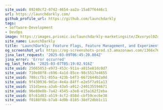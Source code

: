 ```yaml
---
site_uuid: 89240cf2-0742-4654-aa2a-15a87f6446c1
url: https://launchdarkly.com/
github_profile_url: https://github.com/launchdarkly
tags:
- Software-Development
- DevOps
image: https://images.prismic.io/launchdarkly-marketingsite/Zkvxryol0Zci9TSn_social-share-launchdarkly.jpg?ixlib=gatsbyFP&auto=format%2Ccompress%3Fauto%3Dcompress%2Cformat&fit=max
site_name: LaunchDarkly
title: 'LaunchDarkly: Feature Flags, Feature Management, and Experimentation'
og_screenshot_url: https://og-screenshots-prod.s3.amazonaws.com/1366x768/80/false/fe269158e15420f50b86a735a800322b0f66896285513f89db27efe7c0de152e.jpeg
jina_last_request: '2025-03-09T06:45:20.804Z'
jina_error: 'Error occurred'
og_last_fetch: '2025-03-07T05:19:02.916Z'
site_uuid: 25665053-e973-453c-911a-a815e81dc0d7
site_uuid: 710e88f8-c696-4a1d-85ce-98c5517e4655
site_uuid: 788ccfb1-855a-423b-b4f3-6672644b2a0d
site_uuid: 9f430936-9d1e-4e4a-84ff-e2e5f7a91a13
site_uuid: 151d1eea-a3ab-43a5-a912-240135594671
site_uuid: 96e80e8b-7a42-4545-a3e8-e15a162f2eba
site_uuid: 8fc61d83-a519-4cf2-858d-cbf59cec6e38
site_uuid: f0188f8b-b7a8-4d9b-8185-38df2dbb1c11
---
```


